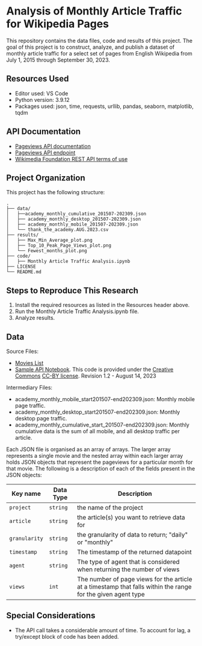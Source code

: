 # Analysis of Monthly Article Traffic for Wikipedia Pages

This repository contains the data files, code and results of this project. The goal of this project is to construct, analyze, and publish a dataset of monthly article traffic for a select set of pages from English Wikipedia from July 1, 2015 through September 30, 2023. 

## Resources Used
- Editor used: VS Code
- Python version: 3.9.12
- Packages used: json, time, requests, urllib, pandas, seaborn, matplotlib, tqdm

## API Documentation
- [Pageviews API documentation](https://wikitech.wikimedia.org/wiki/Analytics/AQS/Pageviews)
- [Pageviews API endpoint](https://wikimedia.org/api/rest_v1/#!/Pageviews_data/get_metrics_pageviews_aggregate_project_access_agent_granularity_start_end)
- [Wikimedia Foundation REST API terms of use](https://www.mediawiki.org/wiki/REST_API#Terms_and_conditions)


## Project Organization

This project has the following structure:

```
.
├── data/
│   ├──academy_monthly_cumulative_201507-202309.json
│   ├── academy_monthly_desktop_201507-202309.json
│   ├── academy_monthly_mobile_201507-202309.json
│   └── thank_the_academy.AUG.2023.csv
├── results/
│   ├── Max_Min_Average_plot.png
│   ├── Top_10_Peak_Page_Views_plot.png
│   └── Fewest_months_plot.png
├── code/
│   ├── Monthly Article Traffic Analysis.ipynb
├── LICENSE
└── README.md
```

## Steps to Reproduce This Research

1. Install the required resources as listed in the Resources header above. 
2. Run the Monthly Article Traffic Analysis.ipynb file.
3. Analyze results.

## Data 

Source Files:
- [Movies List](https://docs.google.com/spreadsheets/d/1A1h_7KAo7KXaVxdScJmIVPTvjb3IuY9oZhNV4ZHxrxw/edit?usp=sharing)
- [Sample API Notebook](https://drive.google.com/file/d/1XjFhd3eXx704tcdfQ4Q1OQn0LWKCRNJm/view?usp=sharing). This code is provided under the [Creative Commons](https://creativecommons.org) [CC-BY license](https://creativecommons.org/licenses/by/4.0/). Revision 1.2 - August 14, 2023

Intermediary Files:

- academy_monthly_mobile_start201507-end202309.json: Monthly mobile page traffic. 
- academy_monthly_desktop_start201507-end202309.json: Monthly desktop page traffic.
- academy_monthly_cumulative_start_201507-end202309.json: Monthly cumulative data is the sum of all mobile, and all desktop traffic per article.

Each JSON file is organised as an array of arrays. The larger array represents a single movie and the nested array within each larger array holds JSON objects that represent the pageviews for a particular month for that movie. The following is a description of each of the fields present in the JSON objects:

|Key name|Data Type|Description|
|---|---|---|
|`project`|`string`|the name of the project|
|`article`|`string`|the article(s) you want to retrieve data for|
|`granularity`|`string`|the granularity of data to return; "daily" or "monthly"|
|`timestamp`|`string`|The timestamp of the returned datapoint|
|`agent`|`string`|The type of agent that is considered when returning the number of views|
|`views`|`int`|The number of page views for the article at a timestamp that falls within the range for the given agent type|

## Special Considerations
- The API call takes a considerable amount of time. To account for lag, a try/except block of code has been added. 


